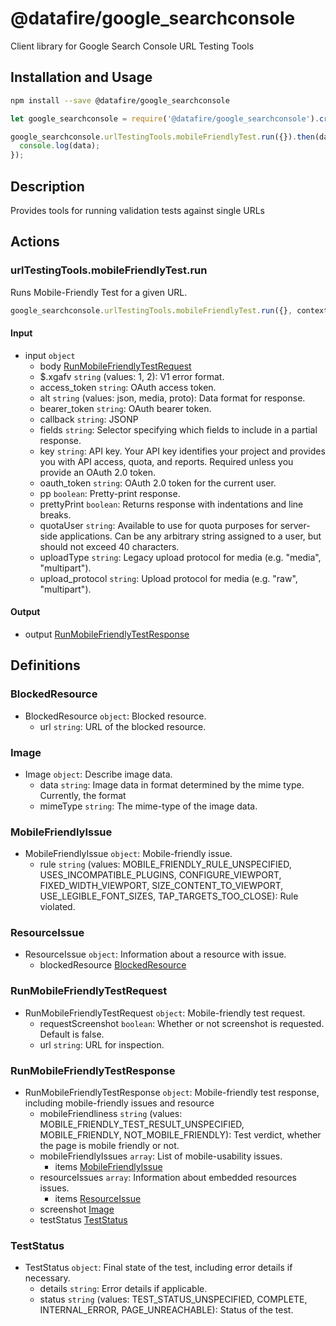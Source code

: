 # @datafire/google_searchconsole

Client library for Google Search Console URL Testing Tools

## Installation and Usage
```bash
npm install --save @datafire/google_searchconsole
```
```js
let google_searchconsole = require('@datafire/google_searchconsole').create();

google_searchconsole.urlTestingTools.mobileFriendlyTest.run({}).then(data => {
  console.log(data);
});
```

## Description

Provides tools for running validation tests against single URLs

## Actions

### urlTestingTools.mobileFriendlyTest.run
Runs Mobile-Friendly Test for a given URL.


```js
google_searchconsole.urlTestingTools.mobileFriendlyTest.run({}, context)
```

#### Input
* input `object`
  * body [RunMobileFriendlyTestRequest](#runmobilefriendlytestrequest)
  * $.xgafv `string` (values: 1, 2): V1 error format.
  * access_token `string`: OAuth access token.
  * alt `string` (values: json, media, proto): Data format for response.
  * bearer_token `string`: OAuth bearer token.
  * callback `string`: JSONP
  * fields `string`: Selector specifying which fields to include in a partial response.
  * key `string`: API key. Your API key identifies your project and provides you with API access, quota, and reports. Required unless you provide an OAuth 2.0 token.
  * oauth_token `string`: OAuth 2.0 token for the current user.
  * pp `boolean`: Pretty-print response.
  * prettyPrint `boolean`: Returns response with indentations and line breaks.
  * quotaUser `string`: Available to use for quota purposes for server-side applications. Can be any arbitrary string assigned to a user, but should not exceed 40 characters.
  * uploadType `string`: Legacy upload protocol for media (e.g. "media", "multipart").
  * upload_protocol `string`: Upload protocol for media (e.g. "raw", "multipart").

#### Output
* output [RunMobileFriendlyTestResponse](#runmobilefriendlytestresponse)



## Definitions

### BlockedResource
* BlockedResource `object`: Blocked resource.
  * url `string`: URL of the blocked resource.

### Image
* Image `object`: Describe image data.
  * data `string`: Image data in format determined by the mime type. Currently, the format
  * mimeType `string`: The mime-type of the image data.

### MobileFriendlyIssue
* MobileFriendlyIssue `object`: Mobile-friendly issue.
  * rule `string` (values: MOBILE_FRIENDLY_RULE_UNSPECIFIED, USES_INCOMPATIBLE_PLUGINS, CONFIGURE_VIEWPORT, FIXED_WIDTH_VIEWPORT, SIZE_CONTENT_TO_VIEWPORT, USE_LEGIBLE_FONT_SIZES, TAP_TARGETS_TOO_CLOSE): Rule violated.

### ResourceIssue
* ResourceIssue `object`: Information about a resource with issue.
  * blockedResource [BlockedResource](#blockedresource)

### RunMobileFriendlyTestRequest
* RunMobileFriendlyTestRequest `object`: Mobile-friendly test request.
  * requestScreenshot `boolean`: Whether or not screenshot is requested. Default is false.
  * url `string`: URL for inspection.

### RunMobileFriendlyTestResponse
* RunMobileFriendlyTestResponse `object`: Mobile-friendly test response, including mobile-friendly issues and resource
  * mobileFriendliness `string` (values: MOBILE_FRIENDLY_TEST_RESULT_UNSPECIFIED, MOBILE_FRIENDLY, NOT_MOBILE_FRIENDLY): Test verdict, whether the page is mobile friendly or not.
  * mobileFriendlyIssues `array`: List of mobile-usability issues.
    * items [MobileFriendlyIssue](#mobilefriendlyissue)
  * resourceIssues `array`: Information about embedded resources issues.
    * items [ResourceIssue](#resourceissue)
  * screenshot [Image](#image)
  * testStatus [TestStatus](#teststatus)

### TestStatus
* TestStatus `object`: Final state of the test, including error details if necessary.
  * details `string`: Error details if applicable.
  * status `string` (values: TEST_STATUS_UNSPECIFIED, COMPLETE, INTERNAL_ERROR, PAGE_UNREACHABLE): Status of the test.


